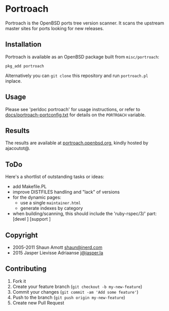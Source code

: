 Portroach
===

Portroach is the OpenBSD ports tree version scanner. It scans the
upstream master sites for ports looking for new releases.

Installation
---

Portroach is available as an OpenBSD package built from `misc/portroach`:

    pkg_add portroach

Alternatively you can `git clone` this repository and run
`portroach.pl` inplace.

Usage
---

Please see 'perldoc portroach' for usage instructions, or refer to
[docs/portroach-portconfig.txt](docs/portroach-portconfig.txt) for
details on the `PORTROACH` variable.

Results
---

The results are available at
[portroach.openbsd.org](http://portroach.openbsd.org), kindly
hosted by ajacoutot@.

ToDo
---

Here's a shortlist of outstanding tasks or ideas:

- add Makefile.PL
- improve DISTFILES handling and "lack" of versions
- for the dynamic pages:
  - use a single `maintainer.html`
  - generate indexes by category
- when building/scanning, this should include the 'ruby-rspec/3/' part:
  [devel          ] [support                       ]

Copyright
---

- 2005-2011 Shaun Amott <shaun@inerd.com>
- 2015 Jasper Lievisse Adriaanse <j@jasper.la>

Contributing
---

1. Fork it
2. Create your feature branch (`git checkout -b my-new-feature`)
3. Commit your changes (`git commit -am 'Add some feature'`)
4. Push to the branch (`git push origin my-new-feature`)
5. Create new Pull Request
